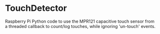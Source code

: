 # TouchDetector
Raspberry Pi Python code to use the MPR121 capacitive touch sensor from a threaded callback  to count/log touches, while ignoring 'un-touch' events.
